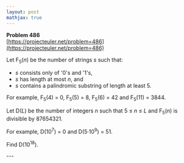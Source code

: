 ```yaml
---
layout: post
mathjax: true
---
```

**Problem 486**  
[https://projecteuler.net/problem=486](https://projecteuler.net/problem=486)

<p>Let F<sub>5</sub>(<var>n</var>) be the number of strings <var>s</var> such that:</p>
<ul><li><var>s</var> consists only of '0's and '1's,
</li><li><var>s</var> has length at most <var>n</var>, and
</li><li><var>s</var> contains a palindromic substring of length at least 5.
</li></ul><p>For example, F<sub>5</sub>(4) = 0, F<sub>5</sub>(5) = 8, 
F<sub>5</sub>(6) = 42 and F<sub>5</sub>(11) = 3844.</p>

<p>Let D(<var>L</var>) be the number of integers <var>n</var> such that 
5 ≤ <var>n</var> ≤ <var>L</var> and F<sub>5</sub>(<var>n</var>) is divisible by 87654321.</p>

<p>For example, D(10<sup>7</sup>) = 0 and D(5·10<sup>9</sup>) = 51.</p>

<p>Find D(10<sup>18</sup>).</p>
---
